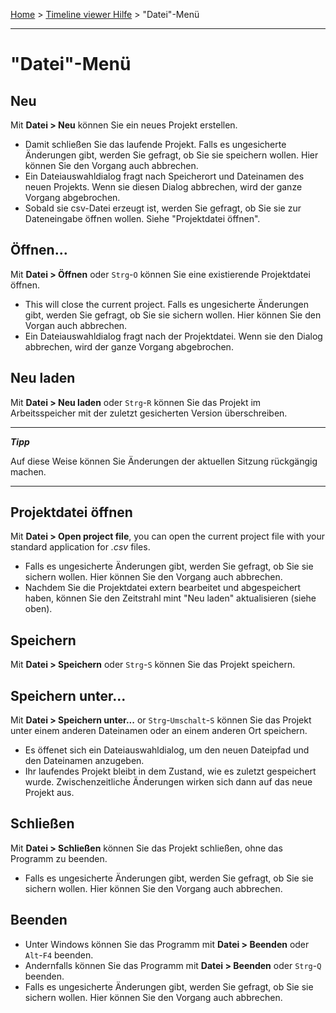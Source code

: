 [Home](..) > [Timeline viewer Hilfe](index.md) > "Datei"-Menü

---

# "Datei"-Menü

## Neu

Mit **Datei > Neu**  können Sie ein neues Projekt erstellen.

- Damit schließen Sie das laufende Projekt. 
  Falls es ungesicherte Änderungen gibt, werden Sie gefragt, ob Sie sie speichern wollen.
  Hier können Sie den Vorgang auch abbrechen.
- Ein Dateiauswahldialog fragt nach Speicherort und Dateinamen des neuen Projekts.
  Wenn sie diesen Dialog abbrechen, wird der ganze Vorgang abgebrochen.
- Sobald sie csv-Datei erzeugt ist, werden Sie gefragt, ob Sie sie zur
  Dateneingabe öffnen wollen. Siehe "Projektdatei öffnen".

## Öffnen...

Mit **Datei > Öffnen** oder ``Strg``-``O``
können Sie eine existierende Projektdatei öffnen.

- This will close the current project. 
  Falls es ungesicherte Änderungen gibt, werden Sie gefragt, ob Sie sie sichern wollen.
  Hier können Sie den Vorgan auch abbrechen.
- Ein Dateiauswahldialog fragt nach der Projektdatei.
  Wenn sie den Dialog abbrechen, wird der ganze Vorgang abgebrochen.


## Neu laden

Mit **Datei > Neu laden** oder ``Strg``-``R``
können Sie das Projekt im Arbeitsspeicher
mit der zuletzt gesicherten Version überschreiben.

---

***Tipp***

Auf diese Weise können Sie Änderungen der aktuellen Sitzung rückgängig machen.

---

## Projektdatei öffnen

Mit **Datei > Open project file**, you can open the current project file
with your standard application for *.csv* files.

- Falls es ungesicherte Änderungen gibt, werden Sie gefragt, ob Sie sie sichern wollen.
  Hier können Sie den Vorgang auch abbrechen.
- Nachdem Sie die Projektdatei extern bearbeitet und abgespeichert haben, 
  können Sie den Zeitstrahl mint "Neu laden" aktualisieren (siehe oben).


## Speichern

Mit **Datei > Speichern** oder ``Strg``-``S``
können Sie das Projekt speichern.


## Speichern unter...

Mit **Datei > Speichern unter...** or ``Strg``-``Umschalt``-``S``
können Sie das Projekt unter einem anderen Dateinamen oder an einem anderen
Ort speichern.

- Es öffenet sich ein Dateiauswahldialog, um den neuen Dateipfad und den
  Dateinamen anzugeben.
- Ihr laufendes Projekt bleibt in dem Zustand, wie es zuletzt gespeichert wurde. 
  Zwischenzeitliche Änderungen wirken sich dann auf das neue Projekt aus.


## Schließen

Mit **Datei > Schließen**
können Sie das Projekt schließen, ohne das Programm zu beenden.

- Falls es ungesicherte Änderungen gibt, werden Sie gefragt, ob Sie sie sichern wollen.
  Hier können Sie den Vorgang auch abbrechen.


## Beenden

- Unter Windows können Sie das Programm mit **Datei > Beenden**
  oder ``Alt``-``F4`` beenden.
- Andernfalls können Sie das Programm mit **Datei > Beenden**
  oder ``Strg``-``Q`` beenden.
- Falls es ungesicherte Änderungen gibt, werden Sie gefragt, ob Sie sie sichern wollen.
  Hier können Sie den Vorgang auch abbrechen.
